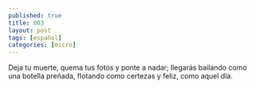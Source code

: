 ```yaml
---
published: true
title: 003
layout: post
tags: [español]
categories: [micro]
---
```

Deja tu muerte, quema tus fotos y ponte a nadar; llegarás bailando como una botella preñada, flotando como certezas y feliz, como aquel día.